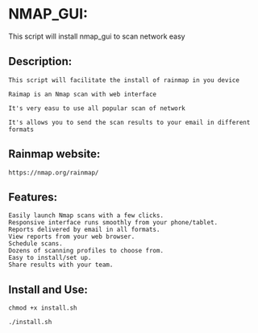 # NMAP_GUI:
This script will install nmap_gui to scan network easy

## Description:
    This script will facilitate the install of rainmap in you device

    Raimap is an Nmap scan with web interface

    It's very easu to use all popular scan of network

    It's allows you to send the scan results to your email in different formats

## Rainmap website:
    https://nmap.org/rainmap/
 
## Features:
 
    Easily launch Nmap scans with a few clicks.
    Responsive interface runs smoothly from your phone/tablet.
    Reports delivered by email in all formats.
    View reports from your web browser.
    Schedule scans.
    Dozens of scanning profiles to choose from.
    Easy to install/set up.
    Share results with your team.
    
## Install and Use:
    chmod +x install.sh
  
    ./install.sh

